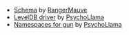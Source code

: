 - [Schema](https://github.com/gundb/gun-schema)  by [RangerMauve](https://github.com/RangerMauve)
 - [LevelDB driver](https://github.com/PsychoLlama/gun-level) by [PsychoLlama](https://github.com/PsychoLlama)
 - [Namespaces for gun](https://github.com/PsychoLlama/Reticle) by [PsychoLlama](https://github.com/PsychoLlama)